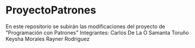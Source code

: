 # ProyectoPatrones
En este repositorio se subirán las modificaciones del proyecto de "Programación con Patrones"
Integrantes: Carlos De La O
Samanta Toruño
Keysha Morales
Rayner Rodriguez
